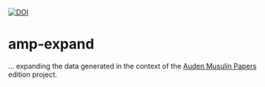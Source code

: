 [![DOI](https://zenodo.org/badge/DOI/10.5281/zenodo.6226159.svg)](https://doi.org/10.5281/zenodo.6226159)
# amp-expand

... expanding the data generated in the context of the [Auden Musulin Papers](https://github.com/Auden-Musulin-Papers) edition project.
